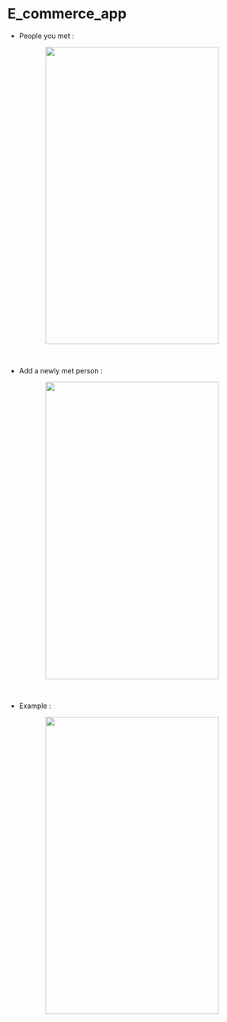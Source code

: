 # E_commerce_app

- People you met :<br>
<p align="center">
  <img src="https://github.com/MichaelZakaria/FaceFacts/assets/65913937/236d9843-c578-43cf-adda-91794e21e512" width="350" height="600"/>
</p>

<br>

- Add a newly met person :<br>
<p align="center">
  <img src="https://github.com/MichaelZakaria/FaceFacts/assets/65913937/380d46a4-ace4-4c63-87aa-7ba3029e9f8d" width="350" height="600"/>
</p>

<br>

- Example :<br>
<p align="center">
  <img src="https://github.com/MichaelZakaria/FaceFacts/assets/65913937/d574f79c-86af-4540-ac67-15a63ace62a6" width="350" height="600"/>
</p>

